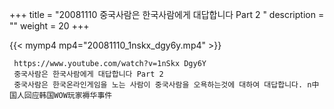 +++
title = "20081110  중국사람은 한국사람에게 대답합니다 Part 2 "
description = ""
weight = 20
+++

{{< mymp4 mp4="20081110_1nskx_dgy6y.mp4" >}}

     https://www.youtube.com/watch?v=1nSkx Dgy6Y 
     중국사람은 한국사람에게 대답합니다 Part 2 
     중국사람은 한국온라인게임을 노는 사람이 중국사람을 오욕하는것에 대하여 대답합니다. n中国人回应韩国WOW玩家褥华事件 
